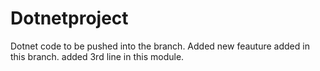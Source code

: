 # Dotnetproject
Dotnet code to be pushed into the branch.
Added new feauture added in this branch.
added 3rd line in this module.
